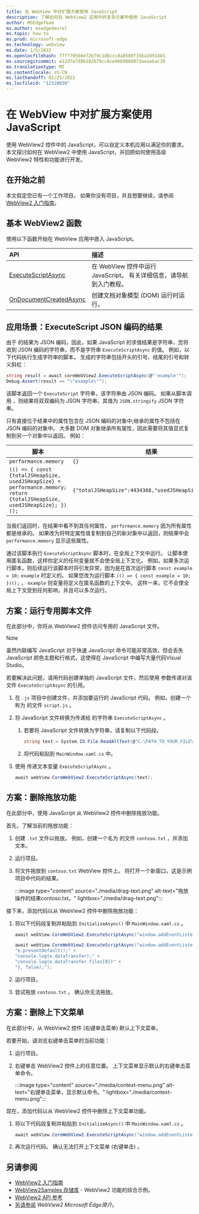```yaml
---
title: 在 WebView 中对扩展方案使用 JavaScript
description: 了解如何在 WebView2 应用中的复杂方案中使用 JavaScript
author: MSEdgeTeam
ms.author: msedgedevrel
ms.topic: how-to
ms.prod: microsoft-edge
ms.technology: webview
ms.date: 1/5/2022
ms.openlocfilehash: ffff70566e72bf9c1d8ccc8a0580f35ba2d91481
ms.sourcegitcommit: e12d7e7d8b182b79cc8ce96b9889073aeaabac30
ms.translationtype: MT
ms.contentlocale: zh-CN
ms.lasthandoff: 01/25/2022
ms.locfileid: "12320030"
---
```

# <a name="use-javascript-in-webview-for-extended-scenarios"></a>在 WebView 中对扩展方案使用 JavaScript

使用 WebView2 控件中的 JavaScript，可以自定义本机应用以满足你的要求。 本文探讨如何在 WebView2 中使用 JavaScript，并回顾如何使用高级 WebView2 特性和功能进行开发。


<!-- ====================================================================== -->
## <a name="before-you-begin"></a>在开始之前

本文假定您已有一个工作项目。 如果你没有项目，并且想要继续，请参阅 [WebView2 入门指南](../index.md#get-started)。


<!-- ====================================================================== -->
## <a name="basic-webview2-functions"></a>基本 WebView2 函数

使用以下函数开始在 WebView 应用中嵌入 JavaScript。

| API  | 描述  |
|:--- |:--- |
| [ExecuteScriptAsync](/dotnet/api/microsoft.web.webview2.wpf.webview2.executescriptasync) | 在 WebView 控件中运行 JavaScript。 有关详细信息，请导航到入门教程。 |
| [OnDocumentCreatedAsync](/microsoft-edge/webview2/reference/win32/icorewebview2#addscripttoexecuteondocumentcreated) | 创建文档对象模型 (DOM) 运行时运行。 |


<!-- ====================================================================== -->
## <a name="scenario-executescript-json-encoded-results"></a>应用场景：ExecuteScript JSON 编码的结果


由于 的结果为 JSON 编码，因此，如果 JavaScript 的求值结果是字符串，您将收到 JSON 编码的字符串，而不是字符串 `ExecuteScriptAsync` 的值。 例如，以下代码执行生成字符串的脚本。  生成的字符串包括开头的引号、结尾的引号和转义斜杠：

```csharp
string result = await coreWebView2.ExecuteScriptAsync(@"'example'");
Debug.Assert(result == "\"example\"");
```

该脚本返回一个 `ExecuteScript` 字符串，该字符串由 JSON 编码。 如果从脚本调用 ，则结果将双双编码为 JSON 字符串，其值为 `JSON.stringify` JSON 字符串。

只有直接位于结果中的属性包含在 JSON 编码的对象中;继承的属性不包括在 JSON 编码的对象中。 大多数 DOM 对象继承所有属性，因此需要将其值显式复制到另一个对象中以返回。 例如：

脚本              | 结果
---                 | ---
`performance.memory`  | `{}`
`(() => { const {totalJSHeapSize, usedJSHeapSize} = performance.memory; return {totalJSHeapSize, usedJSHeapSize}; })();` |  `{"totalJSHeapSize":4434368,"usedJSHeapSize":2832912}`

当我们返回时，在结果中看不到其任何属性， `performance.memory` 因为所有属性都是继承的。 如果改为将特定属性值复制到自己的新对象中以返回，则结果中会 `performance.memory` 显示这些属性。

通过该脚本执行 `ExecuteScriptAsync` 脚本时，在全局上下文中运行。 让脚本使用匿名函数，这样你定义的任何变量就不会使全局上下文化。 例如，如果多次运行脚本，则后续运行该脚本时将引发异常，因为是在首次运行脚本 `const example = 10;` `example` 时定义的。 如果您改为运行脚本 `(() => { const example = 10; })();` ， `example` 则变量将定义在匿名函数的上下文中。 这样一来，它不会使全局上下文受到任何影响，并且可以多次运行。

<!-- ====================================================================== -->
## <a name="scenario-running-a-dedicated-script-file"></a>方案：运行专用脚本文件

在此部分中，你将从 WebView2 控件访问专用的 JavaScript 文件。

> [!NOTE]
> 虽然内联编写 JavaScript 对于快速 JavaScript 命令可能非常高效，但会丢失 JavaScript 颜色主题和行格式，这使得在 JavaScript 中编写大量代码Visual Studio。

若要解决此问题，请用代码创建单独的 JavaScript 文件，然后使用 参数传递对该文件 `ExecuteScriptAsync` 的引用。

1.  在 `.js` 项目中创建文件，并添加要运行的 JavaScript 代码。  例如，创建一个称为 的文件 `script.js` 。
1.  将 JavaScript 文件转换为传递给 的字符串 `ExecuteScriptAsync` 。
    1.  若要将 JavaScript 文件转换为字符串，请复制以下代码段。

        ```csharp
        string text = System.IO.File.ReadAllText(@"C:\PATH_TO_YOUR_FILE\script.js");
        ```

    1.  将代码粘贴到 `MainWindow.xaml.cs` 中。
1.  使用 传递文本变量 `ExecuteScriptAsync` 。

    ```csharp
    await webView.CoreWebView2.ExecuteScriptAsync(text);
    ```


<!-- ====================================================================== -->
## <a name="scenario-removing-drag-and-drop-functionality"></a>方案：删除拖放功能

在此部分中，使用 JavaScript 从 WebView2 控件中删除拖放功能。

首先，了解当前的拖放功能：

1.  创建 `.txt` 文件以拖放。  例如，创建一个名为 的文件 `contoso.txt` ，并添加文本。

1.  运行项目。

1.  将文件拖放到 `contoso.txt` WebView 控件上。  将打开一个新窗口，这是示例项目中代码的结果。

    :::image type="content" source="./media/drag-text.png" alt-text="拖放操作的结果contoso.txt。" lightbox="./media/drag-text.png":::

接下来，添加代码以从 WebView2 控件中删除拖放功能：

1.  将以下代码段复制并粘贴到 `InitializeAsync()` 中 `MainWindow.xaml.cs` 。

    ```csharp
    await webView.CoreWebView2.ExecuteScriptAsync("window.addEventListener('dragover',function(e){e.preventDefault();},false);");

    await webView.CoreWebView2.ExecuteScriptAsync("window.addEventListener('drop',function(e){" +
    "e.preventDefault();" +
    "console.log(e.dataTransfer);" +
    "console.log(e.dataTransfer.files[0])" +
    "}, false);");
    ```

1.  运行项目。

1.  尝试拖放 `contoso.txt` 。  确认你无法拖放。


<!-- ====================================================================== -->
## <a name="scenario-removing-the-context-menu"></a>方案：删除上下文菜单

在此部分中，从 WebView2 控件 (右键单击菜单) 默认上下文菜单。

若要开始，请浏览右键单击菜单的当前功能：

1.  运行项目。

1.  右键单击 WebView2 控件上的任意位置。  上下文菜单显示默认的右键单击菜单命令。

    :::image type="content" source="./media/context-menu.png" alt-text="右键单击菜单，显示默认命令。" lightbox="./media/context-menu.png":::

现在，添加代码以从 WebView2 控件中删除上下文菜单功能。

1.  将以下代码段复制并粘贴到 `InitializeAsync()` 中 `MainWindow.xaml.cs` 。

    ```csharp
    await webView.CoreWebView2.ExecuteScriptAsync("window.addEventListener('contextmenu', window => {window.preventDefault();});");
    ```

1.  再次运行代码。  确认无法打开上下文菜单 (右键单击) 。


<!-- ====================================================================== -->
## <a name="see-also"></a>另请参阅

*  [WebView2 入门指南](../index.md#get-started)
*  [WebView2Samples 存储库](https://github.com/MicrosoftEdge/WebView2Samples) - WebView2 功能的综合示例。
*  [WebView2 API 参考](../webview2-api-reference.md)
*  [另请参阅](../index.md#see-also) _WebView2 Microsoft Edge简介_。
